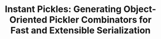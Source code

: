 ---
isconference: true
title: "Instant Pickles: Generating Object-Oriented Pickler Combinators for Fast and Extensible Serialization"
authors: "Heather Miller, Philipp Haller, Eugene Burmako, and Martin Odersky"
conference: "ACM International Conference on Object Oriented Programming Systems Languages and Applications"
abbrv: OOPSLA
location: "Indianapolis, IN, USA"
pdf: "http://infoscience.epfl.ch/record/187787/files/oopsla-pickling_1.pdf"
---